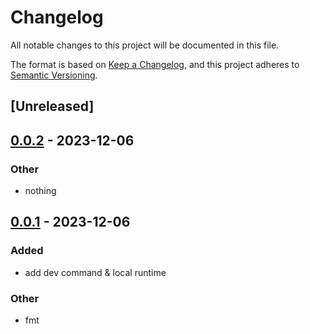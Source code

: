 # Changelog
All notable changes to this project will be documented in this file.

The format is based on [Keep a Changelog](https://keepachangelog.com/en/1.0.0/),
and this project adheres to [Semantic Versioning](https://semver.org/spec/v2.0.0.html).

## [Unreleased]

## [0.0.2](https://github.com/swarmd-io/swarmd/releases/tag/swarmd_local_runtime-v0.0.2) - 2023-12-06

### Other
- nothing

## [0.0.1](https://github.com/swarmd-io/swarmd/releases/tag/swarmd_local_runtime-v0.0.1) - 2023-12-06

### Added
- add dev command & local runtime

### Other
- fmt
